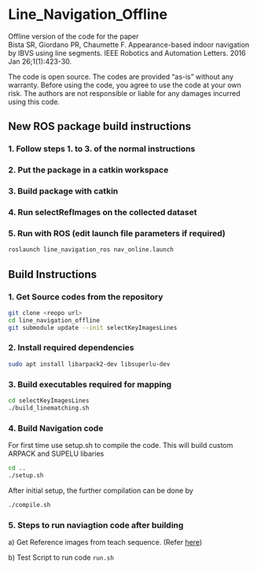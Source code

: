 # Line_Navigation_Offline

Offline version of the code for the paper  
Bista SR, Giordano PR, Chaumette F. Appearance-based indoor navigation by IBVS using line segments. IEEE Robotics and Automation Letters. 2016 Jan 26;1(1):423-30.

The code is open source. The codes are provided “as-is” without any warranty. Before using the code, you agree to use the code at
your own risk. The authors are not responsible or liable for any damages incurred using this code.

## New ROS package build instructions

### 1. Follow steps 1. to 3. of the normal instructions

### 2. Put the package in a catkin workspace

### 3. Build package with catkin


### 4. Run selectRefImages on the collected dataset
### 5. Run with ROS (edit launch file parameters if required)

```bash
roslaunch line_navigation_ros nav_online.launch
```

## Build Instructions

### 1. Get Source codes from the repository

```bash
git clone <reopo url>
cd line_navigation_offline
git submodule update --init selectKeyImagesLines
```

### 2. Install required dependencies

```bash
sudo apt install libarpack2-dev libsuperlu-dev
```

### 3. Build executables required for mapping

```bash
cd selectKeyImagesLines  
./build_linematching.sh
```

### 4. Build Navigation code

For first time use setup.sh to compile the code. This will build custom ARPACK and SUPELU libaries

```bash
cd ..
./setup.sh 
```

After initial setup, the further compilation can be done by  

```bash
./compile.sh
```

### 5. Steps to run naviagtion code after building

a) Get Reference images from teach sequence. (Refer [here](https://github.com/suuman/selectKeyImagesLines))

b) Test Script to run code `run.sh`
